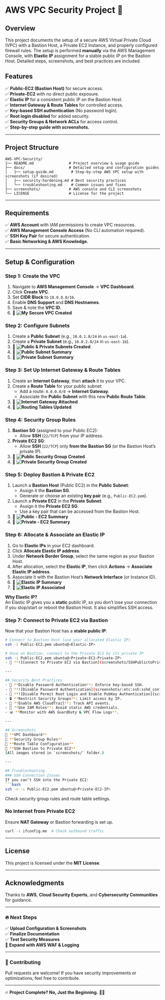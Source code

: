 # AWS VPC Security Project 🚀

## Overview
This project documents the setup of a secure AWS Virtual Private Cloud (VPC) with a Bastion Host, a Private EC2 Instance, and properly configured firewall rules. The setup is performed **manually** via the AWS Management Console, with **Elastic IP** assignment for a stable public IP on the Bastion Host. Detailed steps, screenshots, and best practices are included.

## Features
✅ **Public-EC2 (Bastion Host)** for secure access.  
✅ **Private-EC2** with no direct public exposure.  
✅ **Elastic IP** for a consistent public IP on the Bastion Host.  
✅ **Internet Gateway & Route Tables** for controlled access.  
✅ **Key-based SSH authentication** (No password login).  
✅ **Root login disabled** for added security.  
✅ **Security Groups & Network ACLs** for access control.  
✅ **Step-by-step guide with screenshots.**  

---

## Project Structure
```
AWS-VPC-Security/
├── README.md                # Project overview & usage guide
├── docs/                    # Detailed setup and configuration guides
│   ├── setup-guide.md        # Step-by-step AWS VPC setup with screenshots (if desired)
│   ├── security-hardening.md # Best security practices
│   └── troubleshooting.md    # Common issues and fixes
├── screenshots/             # AWS console and CLI screenshots
└── LICENSE                  # License for the project
```

---

## Requirements

✅ **AWS Account** with IAM permissions to create VPC resources.  
✅ **AWS Management Console Access** (No CLI automation required).  
✅ **SSH Key Pair** for secure authentication.  
✅ **Basic Networking & AWS Knowledge.**  

---

## Setup & Configuration

### **Step 1: Create the VPC**
1. Navigate to **AWS Management Console** → **VPC Dashboard**.
2. Click **Create VPC**.
3. Set **CIDR Block** to `10.0.0.0/16`.
4. Enable **DNS Support** and **DNS Hostnames**.
5. Save & note the **VPC ID**.
6. 📸 **![My Secure VPC Created](screenshots/MySecureVPC.png)**

### **Step 2: Configure Subnets**
1. Create a **Public Subnet** (e.g., `10.0.1.0/24` in `us-east-1a`).
2. Create a **Private Subnet** (e.g., `10.0.2.0/24` in `us-east-1b`).
3. 📸 **![Public & Private Subnets Created](screenshots/SubnetList.png)**
4. 📸 **![Public Subnet Summary](screenshots/PublicSubnet.png)**
5. 📸 **![Private Subnet Summary](screenshots/PrivateSubnet.png)**

### **Step 3: Set Up Internet Gateway & Route Tables**
1. Create an **Internet Gateway**, then **attach** it to your VPC.
2. Create a **Route Table** for your public subnet:
   - Add a route: `0.0.0.0/0` → **Internet Gateway**.
   - Associate the **Public Subnet** with this new **Public Route Table**.
3. 📸 **![Internet Gateway Attached](screenshots/InternetGatewayAttached.png)**
4. 📸 **![Routing Tables Updated](screenshots/RouteUpdate.png)**

### **Step 4: Security Group Rules**
1. **Bastion SG** (assigned to your Public EC2):
   - Allow **SSH** (`22/TCP`) from your IP address.
2. **Private EC2 SG**:
   - Allow **SSH** (`22/TCP`) only **from the Bastion SG** (or the Bastion Host’s private IP).
3. 📸 **![Public Security Group Created](screenshots/PublicSecurityGroupCreated.png)**
4. 📸 **![Private Security Group Created](screenshots/PrivateSecurityGroupCreated.png)**

### **Step 5: Deploy Bastion & Private EC2**
1. Launch a **Bastion Host** (Public EC2) in the **Public Subnet**:
   - Assign it the **Bastion SG**.
   - Generate or choose an existing **key pair** (e.g., `Public-EC2.pem`).
2. Launch a **Private EC2** in the **Private Subnet**:
   - Assign it the **Private EC2 SG**.
   - Use a key pair that can be accessed from the Bastion Host.
3. 📸 **![Public - EC2 Summary](screenshots/Public-EC2Summary.png)**
4. 📸 **![Private - EC2 Summary](screenshots/Private-EC2Summary.png)**

### **Step 6: Allocate & Associate an Elastic IP**
1. Go to **Elastic IPs** in your EC2 dashboard.
2. Click **Allocate Elastic IP address**.
3. Under **Network Border Group**, select the same region as your Bastion Host.
4. After allocation, select the **Elastic IP**, then click **Actions** → **Associate Elastic IP address**.
5. Associate it with the Bastion Host’s **Network Interface** (or Instance ID).
6. 📸 **![Elastic IP Summary](screenshots/ElasticIPSummary.png)**
7. 📸 **![Elastic IP Associated](screenshots/ElasticIPAssociatedSuccess.png)**

**Why Elastic IP?**  
An Elastic IP gives you a **static** public IP, so you don’t lose your connection if you stop/start or reboot the Bastion Host. It also simplifies SSH access.

### **Step 7: Connect to Private EC2 via Bastion**
Now that your Bastion Host has a **stable public IP**:
```bash
# Connect to Bastion Host (use your allocated Elastic IP)
ssh -i Public-EC2.pem ubuntu@<Elastic-IP>

# Once on Bastion, connect to the Private EC2 by its private IP
ssh -i Public-EC2.pem ubuntu@<Private-EC2-Private-IP>
- 📸 **![Connect to Private EC2 via Bastion](screenshots/SSHPublictoPrivateSuccess.png)**

---

## Security Best Practices
- 🚫 **Disable Password Authentication**: Enforce key-based SSH.
- 📸 **![Disable Password Authentication](screenshots/:etc:ssh:sshd_config.png)**
- 📸 **![Disable Permit Root Login and Enable PubKey Authentication](screenshots/:etc:ssh:sshd_config-2.png)**
- 🔒 **Restrict Security Groups**: Limit access by IP.
- 📜 **Enable AWS CloudTrail**: Track API events.
- 🔐 **Use IAM Roles**: Avoid static AWS credentials.
- 📊 **Monitor with AWS GuardDuty & VPC Flow Logs**.

---

## Screenshots
📸 **VPC Dashboard**  
📸 **Security Group Rules**  
📸 **Route Table Configuration**  
📸 **SSH Bastion to Private EC2**  
(All images stored in `screenshots/` folder.)

---

## Troubleshooting
### SSH Connection Issues
If you can’t SSH into the Private EC2:
```bash
ssh -v -i Public-EC2.pem ubuntu@<Private-EC2-IP>
```
Check security group rules and route table settings.

### No Internet from Private EC2
Ensure **NAT Gateway** or Bastion forwarding is set up.
```bash
curl -s ifconfig.me  # Check outbound traffic
```

---

## License
This project is licensed under the **MIT License**.

---

## Acknowledgments
Thanks to **AWS**, **Cloud Security Experts**, and **Cybersecurity Communities** for guidance.

---

### **🔥 Next Steps**
✅ **Upload Configuration & Screenshots**  
✅ **Finalize Documentation**  
✅ **Test Security Measures**  
🚀 **Expand with AWS WAF & Logging**  

---

### **🌟 Contributing**
Pull requests are welcome! If you have security improvements or optimizations, feel free to contribute.

---

🔥 **Project Complete? No, Just the Beginning.** 🚀💾

